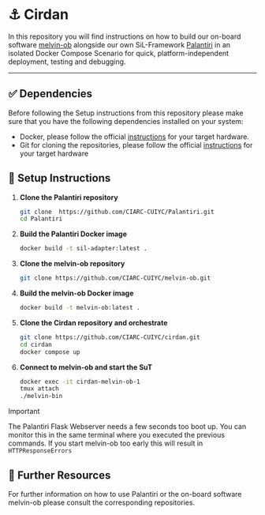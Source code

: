 # ⚓ Cirdan

In this repository you will find instructions on how to build our on-board software [melvin-ob](https://github.com/CIARC-CUIYC/melvin-ob) alongside our own SiL-Framework [Palantíri](https://github.com/CIARC-CUIYC/Palantiri) in an isolated Docker Compose Scenario for quick, platform-independent deployment, testing and debugging.

---
## ✅ Dependencies
Before following the Setup instructions from this repository please make sure that you have the following dependencies installed on your system:
* Docker, please follow the official [instructions](https://docs.docker.com/engine/install/) for your target hardware.
* Git for cloning the repositories, please follow the official [instructions](https://git-scm.com/downloads) for your target hardware

## 🔨 Setup Instructions

1. **Clone the Palantiri repository**
   ```bash
   git clone  https://github.com/CIARC-CUIYC/Palantiri.git
   cd Palantiri
   ```

2. **Build the Palantiri Docker image**
    ```bash
   docker build -t sil-adapter:latest .
   ```

2. **Clone the melvin-ob repository**
   ```bash
   git clone https://github.com/CIARC-CUIYC/melvin-ob.git
   ```

3. **Build the melvin-ob Docker image**
   ```bash
   docker build -t melvin-ob:latest .
   ```

4. **Clone the Cirdan repository and orchestrate**
   ```bash
   git clone https://github.com/CIARC-CUIYC/cirdan.git
   cd cirdan
   docker compose up
   ```

5. **Connect to melvin-ob and start the SuT**
    ```bash
   docker exec -it cirdan-melvin-ob-1
   tmux attach
   ./melvin-bin
   ```
> [!IMPORTANT]  
> The Palantiri Flask Webserver needs a few seconds too boot up. You can monitor this in the same terminal where you executed the 
> previous commands. If you start melvin-ob too early this will result in `HTTPResponseErrors`

## 📖 Further Resources
For further information on how to use Palantiri or the on-board software melvin-ob please consult the corresponding repositories.
